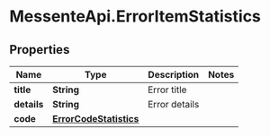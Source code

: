 # MessenteApi.ErrorItemStatistics

## Properties

Name | Type | Description | Notes
------------ | ------------- | ------------- | -------------
**title** | **String** | Error title | 
**details** | **String** | Error details | 
**code** | [**ErrorCodeStatistics**](ErrorCodeStatistics.md) |  | 


